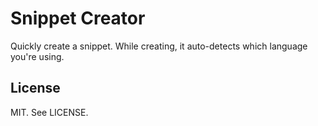 # Snippet Creator

Quickly create a snippet. While creating, it auto-detects which language you're using.

## License

MIT. See LICENSE.
